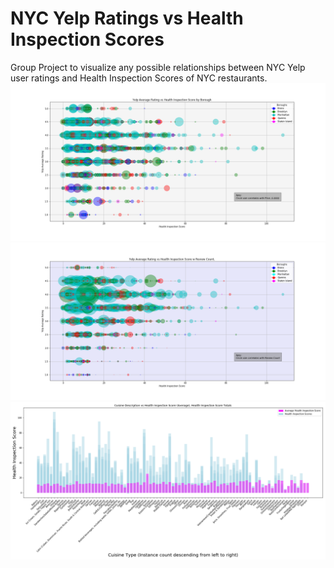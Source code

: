# NYC Yelp Ratings vs Health Inspection Scores
Group Project to visualize any possible relationships between 
NYC Yelp user ratings and Health Inspection Scores of NYC restaurants.
![NYC](Average_Rating_vs_Score_vs_Boro_20k.png)
![NYC](Average_Rating_vs_Score_vs_Boro_w_Review_Count_20k.png)
![NYC](Cuisine_vs_Avg_Score_vs_Score_20k.png)
